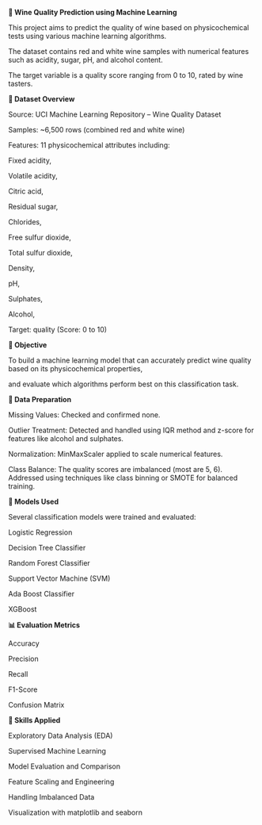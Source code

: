 **🍷 Wine Quality Prediction using Machine Learning**


This project aims to predict the quality of wine based on physicochemical tests using various machine learning algorithms.

The dataset contains red and white wine samples with numerical features such as acidity, sugar, pH, and alcohol content.

The target variable is a quality score ranging from 0 to 10, rated by wine tasters.


**📂 Dataset Overview**


Source: UCI Machine Learning Repository – Wine Quality Dataset

Samples: ~6,500 rows (combined red and white wine)

Features: 11 physicochemical attributes including:

Fixed acidity,

Volatile acidity,

Citric acid,

Residual sugar,

Chlorides,

Free sulfur dioxide,

Total sulfur dioxide,

Density,

pH,

Sulphates,

Alcohol,

Target: quality (Score: 0 to 10)


**🎯 Objective**


To build a machine learning model that can accurately predict wine quality based on its physicochemical properties,

and evaluate which algorithms perform best on this classification task.


**🧹 Data Preparation**


Missing Values: Checked and confirmed none.

Outlier Treatment: Detected and handled using IQR method and z-score for features like alcohol and sulphates.

Normalization: MinMaxScaler applied to scale numerical features.

Class Balance: The quality scores are imbalanced (most are 5, 6). Addressed using techniques like class binning or SMOTE for balanced training.


**🤖 Models Used**


Several classification models were trained and evaluated:

Logistic Regression

Decision Tree Classifier

Random Forest Classifier

Support Vector Machine (SVM)

Ada Boost Classifier

XGBoost


**📊 Evaluation Metrics**


Accuracy

Precision

Recall

F1-Score

Confusion Matrix


**🧠 Skills Applied**


Exploratory Data Analysis (EDA)

Supervised Machine Learning

Model Evaluation and Comparison

Feature Scaling and Engineering

Handling Imbalanced Data

Visualization with matplotlib and seaborn


